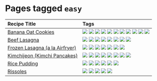 # Pages tagged `easy`

|Recipe Title|Tags
|:---|:---|
|[Banana Oat Cookies](../recipes/bananaoatcookies.md)|[![](https://img.shields.io/badge/tag-baked-c6d429)](../tags/baked.md) [![](https://img.shields.io/badge/tag-breakfast-13fda6)](../tags/breakfast.md) [![](https://img.shields.io/badge/tag-chocolate-9fef19)](../tags/chocolate.md) [![](https://img.shields.io/badge/tag-coffee-d4602a)](../tags/coffee.md) [![](https://img.shields.io/badge/tag-dessert-062ab)](../tags/dessert.md) [![](https://img.shields.io/badge/tag-easy-427cd)](../tags/easy.md) [![](https://img.shields.io/badge/tag-great-d5a11)](../tags/great.md) [![](https://img.shields.io/badge/tag-healthy-6d71)](../tags/healthy.md) [![](https://img.shields.io/badge/tag-snack-e4f90)](../tags/snack.md) [![](https://img.shields.io/badge/tag-vegan-e5c1d4)](../tags/vegan.md) [![](https://img.shields.io/badge/tag-vegetarian-10cdd6)](../tags/vegetarian.md)|
|[Beef Lasagna](../recipes/beeflasagna.md)|[![](https://img.shields.io/badge/tag-baked-c6d429)](../tags/baked.md) [![](https://img.shields.io/badge/tag-beef-659a8f)](../tags/beef.md) [![](https://img.shields.io/badge/tag-dairy-1754e4)](../tags/dairy.md) [![](https://img.shields.io/badge/tag-dinner-eadebe)](../tags/dinner.md) [![](https://img.shields.io/badge/tag-easy-427cd)](../tags/easy.md) [![](https://img.shields.io/badge/tag-italian-5b6ac0)](../tags/italian.md) [![](https://img.shields.io/badge/tag-pasta-95446)](../tags/pasta.md) [![](https://img.shields.io/badge/tag-stovetop-517a72)](../tags/stovetop.md)|
|[Frozen Lasagna (a la Airfryer)](../recipes/lasagnaairfryer.md)|[![](https://img.shields.io/badge/tag-airfryer-8a534c)](../tags/airfryer.md) [![](https://img.shields.io/badge/tag-cheesey-dc62b7)](../tags/cheesey.md) [![](https://img.shields.io/badge/tag-easy-427cd)](../tags/easy.md) [![](https://img.shields.io/badge/tag-italian-5b6ac0)](../tags/italian.md) [![](https://img.shields.io/badge/tag-mine-9d5b24)](../tags/mine.md) [![](https://img.shields.io/badge/tag-pasta-95446)](../tags/pasta.md) [![](https://img.shields.io/badge/tag-reheating-3a20e)](../tags/reheating.md)|
|[Kimchijeon (Kimchi Pancakes)](../recipes/kimchipancakes.md)|[![](https://img.shields.io/badge/tag-dinner-eadebe)](../tags/dinner.md) [![](https://img.shields.io/badge/tag-easy-427cd)](../tags/easy.md) [![](https://img.shields.io/badge/tag-fried-f53bfe)](../tags/fried.md) [![](https://img.shields.io/badge/tag-korean-e5fa6f)](../tags/korean.md) [![](https://img.shields.io/badge/tag-lunch-d82abc)](../tags/lunch.md) [![](https://img.shields.io/badge/tag-stovetop-517a72)](../tags/stovetop.md) [![](https://img.shields.io/badge/tag-vegan-e5c1d4)](../tags/vegan.md) [![](https://img.shields.io/badge/tag-vegetarian-10cdd6)](../tags/vegetarian.md)|
|[Rice Pudding](../recipes/ricepudding.md)|[![](https://img.shields.io/badge/tag-dairy-1754e4)](../tags/dairy.md) [![](https://img.shields.io/badge/tag-dessert-062ab)](../tags/dessert.md) [![](https://img.shields.io/badge/tag-easy-427cd)](../tags/easy.md) [![](https://img.shields.io/badge/tag-rice-208450)](../tags/rice.md) [![](https://img.shields.io/badge/tag-rice_cooker-4a3565)](../tags/rice_cooker.md) [![](https://img.shields.io/badge/tag-vegetarian-10cdd6)](../tags/vegetarian.md)|
|[Rissoles](../recipes/rissoles.md)|[![](https://img.shields.io/badge/tag-aussie-708555)](../tags/aussie.md) [![](https://img.shields.io/badge/tag-beef-659a8f)](../tags/beef.md) [![](https://img.shields.io/badge/tag-easy-427cd)](../tags/easy.md) [![](https://img.shields.io/badge/tag-family-da139a)](../tags/family.md) [![](https://img.shields.io/badge/tag-fried-f53bfe)](../tags/fried.md)|